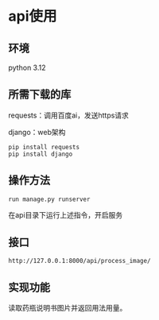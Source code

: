 # api使用

## 环境

python 3.12

## 所需下载的库

requests：调用百度ai，发送https请求

django：web架构

```
pip install requests
pip install django
```

## 操作方法

```
run manage.py runserver
```

在api目录下运行上述指令，开启服务

## 接口

```
http://127.0.0.1:8000/api/process_image/
```

## 实现功能

读取药瓶说明书图片并返回用法用量。